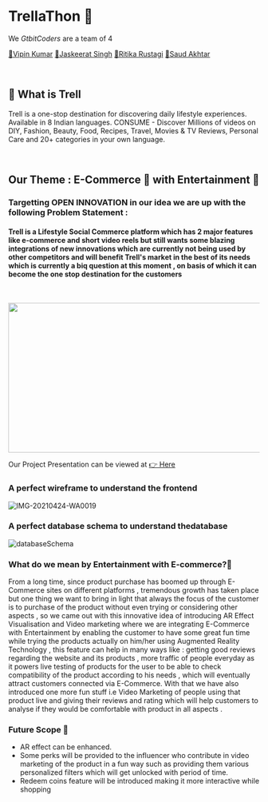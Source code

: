 # TrellaThon 🤩

We *GtbitCoders* are a team of 4 

<p>
  <a href="https://github.com/Vipin1313">📌Vipin Kumar</a>
  <a href="https://github.com/Jassi10000">📌Jaskeerat Singh</a>
  <a href="https://github.com/ritika-rustagi">📌Ritika Rustagi</a>
  <a href="https://github.com/AkhtarSaud">📌Saud Akhtar</a>
</p>
<br> 

## 🔆 What is Trell
Trell is a one-stop destination for discovering daily lifestyle experiences. Available in 8 Indian languages. CONSUME - Discover Millions of videos on DIY, Fashion, Beauty, Food, Recipes, Travel, Movies & TV Reviews, Personal Care and 20+ categories in your own language.


<br>


## Our Theme  : E-Commerce 🎁 with Entertainment 🤩

### Targetting OPEN INNOVATION in our idea we are up with the following Problem Statement :                                       

#### Trell is a Lifestyle Social Commerce platform which has 2 major features like e-commerce and short video reels but still wants some blazing integrations of new innovations which are currently not being used by other competitors and will benefit Trell's market in the best of its needs which is currently a biq question at this moment , on basis of which it can become the  one stop destination for the customers
<br>

<p align="center">
    <img src="https://github.com/Jassi10000/Trell-Project/blob/main/Project-Giphy/1619208050466.gif" width="550" height="300"/>
</p>  

Our Project Presentation can be viewed at <a href="https://www.canva.com/design/DAEcguWFnZE/share/preview?token=A553IkeOWuKz_jugMIb2XA&role=EDITOR&utm_content=DAEcguWFnZE&utm_campaign=designshare&utm_medium=link&utm_source=sharebutton">👉 Here</a>

### A perfect wireframe to understand the frontend 
![IMG-20210424-WA0019](https://user-images.githubusercontent.com/64856348/115929589-af261600-a4a5-11eb-865c-77226c97c212.jpg)

### A perfect database schema to understand thedatabase
![databaseSchema](https://user-images.githubusercontent.com/64856348/115930666-8272fe00-a4a7-11eb-9a3b-c7045b6d6fc2.PNG)



### What do we mean by Entertainment with E-commerce?🤔
From a long time, since product purchase has boomed up through E-Commerce sites on different platforms , tremendous growth has taken place but one thing we want to bring in light that always the focus of the customer is to purchase of the product without even trying or considering other aspects , so we came out with this innovative idea of introducing AR Effect Visualisation and Video marketing where we are integrating E-Commerce with Entertainment by enabling the customer to have some great fun time while trying the products actually on him/her using Augmented Reality Technology , this feature can help in many ways like : getting good reviews regarding the website and its products , more traffic of people everyday as it powers live testing of products for the user to be able to check compatibility of the product according to his needs , which will eventually attract customers connected via E-Commerce. 
With that we have also introduced one more fun stuff i.e Video Marketing of people using that product live and giving their reviews and rating which will help customers to analyse if they would be comfortable with product in all aspects .
<br>

### Future Scope 🤖
* AR effect can be enhanced.
* Some perks  will be provided to the influencer who contribute in video marketing of the product in a fun way such as providing them various personalized filters which will     get unlocked with period of time.
* Redeem coins feature will be introduced making it more interactive while shopping

 
